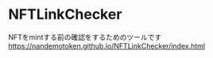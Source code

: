 # NFTLinkChecker
NFTをmintする前の確認をするためのツールです  
https://nandemotoken.github.io/NFTLinkChecker/index.html
